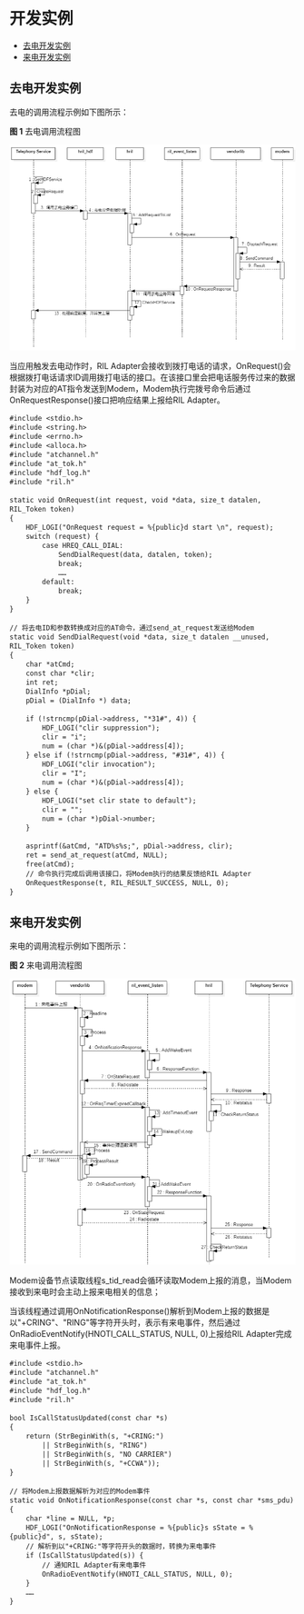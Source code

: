 # 开发实例<a name="ZH-CN_TOPIC_0000001144061261"></a>

-   [去电开发实例](#section286643718507)
-   [来电开发实例](#section3205350105014)

## 去电开发实例<a name="section286643718507"></a>

去电的调用流程示例如下图所示：

**图 1**  去电调用流程图<a name="fig182512371267"></a>  


![](figures/去电.png)

当应用触发去电动作时，RIL Adapter会接收到拨打电话的请求，OnRequest\(\)会根据拨打电话请求ID调用拨打电话的接口。在该接口里会把电话服务传过来的数据封装为对应的AT指令发送到Modem，Modem执行完拨号命令后通过OnRequestResponse\(\)接口把响应结果上报给RIL Adapter。

```
#include <stdio.h> 
#include <string.h> 
#include <errno.h> 
#include <alloca.h> 
#include "atchannel.h" 
#include "at_tok.h" 
#include "hdf_log.h" 
#include "ril.h" 

static void OnRequest(int request, void *data, size_t datalen, RIL_Token token)
{
    HDF_LOGI("OnRequest request = %{public}d start \n", request);
    switch (request) {
        case HREQ_CALL_DIAL:
            SendDialRequest(data, datalen, token);
            break;
            ……
        default:
            break;
    }
}
 
// 将去电ID和参数转换成对应的AT命令，通过send_at_request发送给Modem
static void SendDialRequest(void *data, size_t datalen __unused, RIL_Token token)
{
    char *atCmd;
    const char *clir;
    int ret;
    DialInfo *pDial;
    pDial = (DialInfo *) data;

    if (!strncmp(pDial->address, "*31#", 4)) {
        HDF_LOGI("clir suppression");
        clir = "i";
        num = (char *)&(pDial->address[4]);
    } else if (!strncmp(pDial->address, "#31#", 4)) {
        HDF_LOGI("clir invocation");
        clir = "I";
        num = (char *)&(pDial->address[4]);
    } else {
        HDF_LOGI("set clir state to default");
        clir = "";
        num = (char *)pDial->number;
    }

    asprintf(&atCmd, "ATD%s%s;", pDial->address, clir);
    ret = send_at_request(atCmd, NULL);
    free(atCmd);
    // 命令执行完成后调用该接口，将Modem执行的结果反馈给RIL Adapter
    OnRequestResponse(t, RIL_RESULT_SUCCESS, NULL, 0);
}
```

## 来电开发实例<a name="section3205350105014"></a>

来电的调用流程示例如下图所示：

**图 2**  来电调用流程图<a name="fig11621520133015"></a>  


![](figures/来电.png)

Modem设备节点读取线程s\_tid\_read会循环读取Modem上报的消息，当Modem接收到来电时会主动上报来电相关的信息；

当该线程通过调用OnNotificationResponse\(\)解析到Modem上报的数据是以"+CRING"、"RING"等字符开头时，表示有来电事件，然后通过OnRadioEventNotify\(HNOTI\_CALL\_STATUS,  NULL, 0\)上报给RIL Adapter完成来电事件上报。

```
#include <stdio.h> 
#include "atchannel.h" 
#include "at_tok.h" 
#include "hdf_log.h" 
#include "ril.h" 

bool IsCallStatusUpdated(const char *s)
{
    return (StrBeginWith(s, "+CRING:") 
        || StrBeginWith(s, "RING") 
        || StrBeginWith(s, "NO CARRIER") 
        || StrBeginWith(s, "+CCWA"));
}

// 将Modem上报数据解析为对应的Modem事件 
static void OnNotificationResponse(const char *s, const char *sms_pdu) 
{ 
    char *line = NULL, *p; 
    HDF_LOGI("OnNotificationResponse = %{public}s sState = %{public}d", s, sState); 
    // 解析到以"+CRING:"等字符开头的数据时，转换为来电事件 
    if (IsCallStatusUpdated(s)) { 
        // 通知RIL Adapter有来电事件 
        OnRadioEventNotify(HNOTI_CALL_STATUS, NULL, 0); 
    } 
    …… 
}
```


